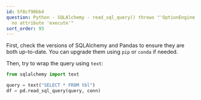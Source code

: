 ```yaml
---
id: 5f8cf90bb4
question: Python - SQLAlchemy - read_sql_query() throws "'OptionEngine' object has
  no attribute 'execute'"
sort_order: 93
---
```


First, check the versions of SQLAlchemy and Pandas to ensure they are both up-to-date. You can upgrade them using `pip` or `conda` if needed.

Then, try to wrap the query using `text`:

```python
from sqlalchemy import text

query = text("SELECT * FROM tbl")
df = pd.read_sql_query(query, conn)
```